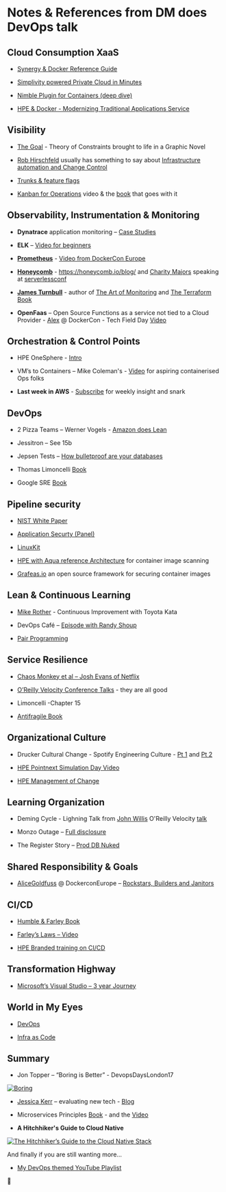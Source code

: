 # Notes & References from DM does DevOps talk




## Cloud Consumption XaaS

* [Synergy & Docker Reference Guide](https://www.hpe.com/h20195/V2/Getdocument.aspx?docname=a00008645enw)

* [Simplivity powered Private Cloud in Minutes](https://h20195.www2.hpe.com/V2/GetPDF.aspx/a00008252ENW.pdf)

* [Nimble Plugin for Containers (deep dive)](https://www.youtube.com/watch?list=PLinuRwpnsHad0tatAfa4kIWQzGNkiHqW1&v=h-xnYVgzfro) 

* [HPE & Docker - Modernizing Traditional Applications Service](https://www.hpe.com/h20195/V2/Getdocument.aspx?docname=a00020124enw)

## Visibility

* [The Goal](https://wordery.com/the-goal-eliyahu-m-goldratt-9780884272076) - Theory of Constraints brought to life in a Graphic Novel

* [Rob Hirschfeld](https://www.twitter.com/zehickle) usually has something to say about [Infrastructure automation and Change Control](https://robhirschfeld.com/)

* [Trunks & feature flags](https://featureflags.io/2016/01/14/trunk-based-development/)  

* [Kanban for Operations](https://www.youtube.com/watch?v=coRx-onQ09Y) video & the [book](https://www.bookdepository.com/Making-Work-Visible-Dominica-Degrandis/9781942788157) that goes with it

## Observability, Instrumentation & Monitoring

* **Dynatrace** application monitoring – [Case Studies](https://www.dynatrace.com/company/customers/)

*   **ELK** – [Video for beginners](https://www.youtube.com/watch?v=MRMgd6E9AXE)

*   **[Prometheus](https://www.prometheus.io)** - [Video from DockerCon Europe](https://www.youtube.com/watch?v=PDxcEzu62jk)

*   **[Honeycomb](https://www.honeycomb.io)** - https://honeycomb.io/blog/
 and [Charity Majors](Https://www.twitter.com/mipsytipsy) speaking at [serverlessconf](https://www.youtube.com/watch?v=hG39tB5qqMc) 

*   **[James Turnbull](https://twitter.com/kartar)** - author of [The Art of Monitoring](https://www.artofmonitoring.com/) and [The Terraform Book](https://terraformbook.com/)

*   **OpenFaas** – Open Source Functions as a service not tied to a Cloud Provider - [Alex](https://www.twitter.com/alexellisuk) @ DockerCon - Tech Field Day [Video](https://www.youtube.com/watch?v=C3agSKv2s_w)

## Orchestration & Control Points

* HPE OneSphere - [Intro](https://www.youtube.com/watch?v=TyESpD4iklU)

* VM’s to Containers – Mike Coleman's  - [Video](https://www.youtube.com/watch?v=kT76aLugp48) for aspiring containerised Ops folks

* **Last week in AWS** - [Subscribe](https://lastweekinaws.com/) for weekly insight and snark

## DevOps

* 2 Pizza Teams – Werner Vogels - [Amazon does Lean](https://vimeo.com/29719577)

* Jessitron – See 15b

* Jepsen Tests – [How bulletproof are your databases](https://jepsen.io/analyses)

* Thomas Limoncelli [Book](https://wordery.com/the-practice-of-cloud-system-administration-thomas-a-limoncelli-9780321943187)

* Google SRE [Book](https://landing.google.com/sre/book.html)

## Pipeline security

* [NIST White Paper](https://www.nist.gov/publications/nist-guidance-application-container-security)

* [Application Securty (Panel)](https://www.youtube.com/watch?v=_MNHkkI9TBk)

* [LinuxKit](https://github.com/linuxkit/linuxkit)

* [HPE with Aqua reference Architecture](https://www.hpe.com/h20195/V2/Getdocument.aspx?docname=a00020438enw) for container image scanning

* [Grafeas.io](https://grafeas.io/blog/) an open source framework for securing container images

## Lean & Continuous Learning

* [Mike Rother](http://www-personal.umich.edu/~mrother/Homepage.html) - Continuous Improvement with Toyota Kata

* DevOps Café – [Episode with Randy Shoup](http://devopscafe.org/show/2017/10/11/devops-cafe-episode-76-randy-shoup.html)

* [Pair Programming](https://collaboration.csc.ncsu.edu/laurie/Papers/XPSardinia.PDF)

## Service Resilience

* [Chaos Monkey et al – Josh Evans of Netflix](https://www.youtube.com/watch?v=9R710ry-Cbo)

* [O’Reilly Velocity Conference Talks](https://www.youtube.com/playlist?list=PL055Epbe6d5br5pYNZ9mTCKl4EKS1Nk0Y) - they are all good

* Limoncelli  -Chapter 15

* [Antifragile Book](https://wordery.com/antifragile-nassim-nicholas-taleb-9780141038223)

## Organizational Culture

* Drucker Cultural Change - Spotify Engineering Culture - [Pt 1](https://vimeo.com/85490944) and [Pt 2](https://vimeo.com/94950270)

* [HPE Pointnext Simulation Day Video](https://www.youtube.com/watch?v=1VSEvX_ZvOI)

* [HPE Management of Change](https://www.youtube.com/watch?v=WgKFDAALmp4)

 ## Learning Organization

* Deming Cycle - Lighning Talk from [John Willis](https://www.twitter.com/botchagalupe) O'Reilly Velocity [talk](https://www.youtube.com/watch?v=QcRWQIL5qus)

* Monzo Outage – [Full disclosure](https://community.monzo.com/t/resolved-current-account-payments-may-fail-major-outage-27-10-2017/26296/94)

* The Register Story – [Prod DB Nuked](https://www.theregister.co.uk/2017/06/05/dev_accidentally_nuked_production_database_was_allegedly_instantly_fired/)

## Shared Responsibility & Goals

* [AliceGoldfuss](https://www.twitter.com/alicegoldfuss) @ DockerconEurope – [Rockstars, Builders and Janitors](https://www.youtube.com/watch?v=eZp3W4qYhJc)

## CI/CD

* [Humble & Farley Book](https://wordery.com/continuous-delivery-jez-humble-9780321601919)

* [Farley’s Laws – Video](https://www.youtube.com/watch?v=dQzkT5A95Go)

* [HPE Branded training on CI/CD](https://www.hpe.com/h20195/V2/Getdocument.aspx?docname=a00000481enw)

## Transformation Highway

* [Microsoft’s Visual Studio – 3 year Journey](https://www.visualstudio.com/learn/devops-at-microsoft/)

## World in My Eyes

* [DevOps](https://www.edx.org/course/introduction-devops-transforming-linuxfoundationx-lfs161x)

* [Infra as Code](https://www.visualstudio.com/learn/what-is-infrastructure-as-code/)

## Summary

* Jon Topper – “Boring is Better” - DevopsDaysLondon17 

[![Boring](https://i.ytimg.com/vi/90EUfSpk96M/hqdefault.jpg)](https://www.youtube.com/watch?v=90EUfSpk96M)

* [Jessica Kerr](https://www.twitter.com/jessitron) – evaluating new tech - [Blog](https://blog.codeship.com/growing-tech-stack-say-no/)

* Microservices Principles [Book](https://wordery.com/building-microservices-sam-newman-9781491950357) - and the [Video](https://www.youtube.com/watch?v=PFQnNFe27kU)  

* **A Hitchhiker's Guide to Cloud Native**

 [![The Hitchhiker’s Guide to the Cloud Native Stack](https://i.ytimg.com/vi/eMMkOyZwam4/hqdefault.jpg)](https://www.youtube.com/watch?v=eMMkOyZwam4)

And finally if you are still wanting more...
*  [My DevOps themed YouTube Playlist](https://www.youtube.com/playlist?list=PLL8kb_z2JqF4U6nxeUUO3mnMj-yMsFnhu)

:rocket:
